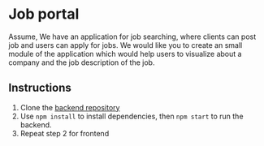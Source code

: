 # Job portal
Assume, We have an application for job searching, where clients can post job and users can apply for jobs. We would like you to create an small module of the application which would help users to visualize about a company and the job description of the job.

## Instructions
1. Clone the [backend repository](https://github.com/ayush000/shortlist-backend)
2. Use `npm install` to install dependencies, then `npm start` to run the backend.
3. Repeat step 2 for frontend